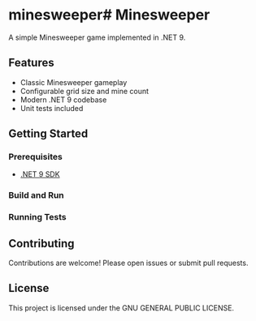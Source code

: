 # minesweeper# Minesweeper

A simple Minesweeper game implemented in .NET 9.

## Features

- Classic Minesweeper gameplay
- Configurable grid size and mine count
- Modern .NET 9 codebase
- Unit tests included

## Getting Started

### Prerequisites

- [.NET 9 SDK](https://dotnet.microsoft.com/download/dotnet/9.0)

### Build and Run
### Running Tests
## Contributing

Contributions are welcome! Please open issues or submit pull requests.

## License

This project is licensed under the GNU GENERAL PUBLIC LICENSE.
